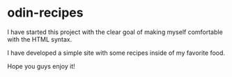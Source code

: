 # odin-recipes

I have started this project with the clear goal of making myself comfortable with the HTML syntax.

I have developed a simple site with some recipes inside of my favorite food.

Hope you guys enjoy it!